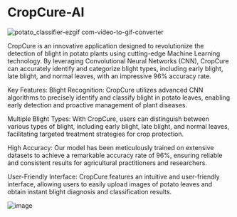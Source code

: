 # CropCure-AI


![potato_classifier-ezgif com-video-to-gif-converter](https://github.com/MadhumithaKolkar/CropCure-AI/assets/54811937/6be78a5a-7963-4587-8c9c-8c6e9dae2c26)

CropCure is an innovative application designed to revolutionize the detection of blight in potato plants using cutting-edge Machine Learning technology. By leveraging Convolutional Neural Networks (CNN), CropCure can accurately identify and categorize blight types, including early blight, late blight, and normal leaves, with an impressive 96% accuracy rate.

Key Features:
Blight Recognition: CropCure utilizes advanced CNN algorithms to precisely identify and classify blight in potato leaves, enabling early detection and proactive management of plant diseases.

Multiple Blight Types: With CropCure, users can distinguish between various types of blight, including early blight, late blight, and normal leaves, facilitating targeted treatment strategies for crop protection.

High Accuracy: Our model has been meticulously trained on extensive datasets to achieve a remarkable accuracy rate of 96%, ensuring reliable and consistent results for agricultural practitioners and researchers.

User-Friendly Interface: CropCure features an intuitive and user-friendly interface, allowing users to easily upload images of potato leaves and obtain instant blight diagnosis and classification results.

![image](https://github.com/MadhumithaKolkar/CropCure-AI/assets/54811937/2cedfaea-970b-4620-8e44-4f19b695224d)
